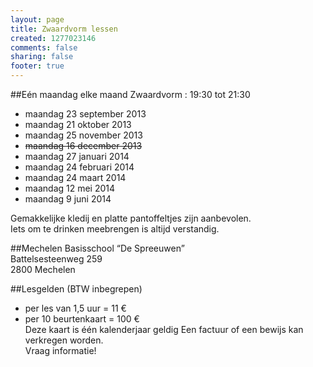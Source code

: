 ```yaml
--- 
layout: page
title: Zwaardvorm lessen
created: 1277023146
comments: false
sharing: false
footer: true
---
```


##Eén maandag elke maand
Zwaardvorm : 19:30 tot 21:30

* maandag 23 september 2013
* maandag 21 oktober 2013
* maandag 25 november 2013
* ~~maandag 16 december 2013~~
* maandag 27 januari 2014
* maandag 24 februari 2014
* maandag 24 maart 2014
* maandag 12 mei 2014
* maandag 9 juni 2014


Gemakkelijke kledij en platte pantoffeltjes zijn aanbevolen.   
Iets om te drinken meebrengen is altijd verstandig.


##Mechelen
Basisschool &ldquo;De Spreeuwen&rdquo;  
Battelsesteenweg 259  
2800 Mechelen

##Lesgelden (BTW inbegrepen)
* per les van 1,5 uur = 11 &euro;</li>
* per 10 beurtenkaart = 100 &euro;</li>
Deze kaart is &eacute;&eacute;n kalenderjaar geldig
Een factuur of een bewijs kan verkregen worden.  
Vraag informatie!

